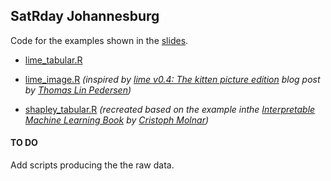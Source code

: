 ## SatRday Johannesburg 

Code for the examples shown in the [slides](https://speakerdeck.com/omaymas/interpreting-machine-learning-models-why-and-how).

- [lime_tabular.R](https://github.com/OmaymaS/satRday2019_talk_scripts/blob/master/R/lime_tabular.R)
- [lime_image.R](https://github.com/OmaymaS/satRday2019_talk_scripts/blob/master/R/lime_image.R)  *(inspired by [lime v0.4: The kitten picture edition](https://www.data-imaginist.com/2018/lime-v0-4-the-kitten-picture-edition/) blog post by [Thomas Lin Pedersen](https://twitter.com/thomasp85))*

- [shapley_tabular.R](https://github.com/OmaymaS/satRday2019_talk_scripts/blob/master/R/shapley_tabular.R) *(recreated based on the example inthe [Interpretable Machine Learning Book](https://christophm.github.io/interpretable-ml-book) by [Cristoph Molnar](https://twitter.com/ChristophMolnar))*


#### TO DO
Add scripts producing the the raw data.
